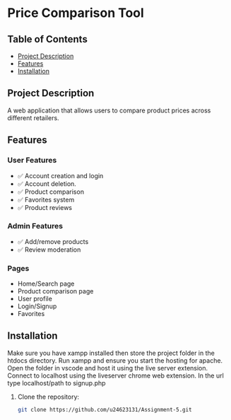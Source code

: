 # Price Comparison Tool 

## Table of Contents
- [Project Description](#project-description)
- [Features](#features)
- [Installation](#installation)

## Project Description
A web application that allows users to compare product prices across different retailers. 

## Features

### User Features
- ✅ Account creation and login
- ✅ Account deletion.
- ✅ Product comparison
- ✅ Favorites system
- ✅ Product reviews

### Admin Features
- ✅ Add/remove products
- ✅ Review moderation

### Pages
- Home/Search page
- Product comparison page
- User profile
- Login/Signup
- Favorites

## Installation

Make sure you have xampp installed then store the project folder in the htdocs directory.
Run xampp and ensure you start the hosting for apache.
Open the folder in vscode and host it using the live server extension.
Connect to localhost using the liveserver chrome web extension.
In the url type localhost/path to signup.php


1. Clone the repository:
   ```bash
   git clone https://github.com/u24623131/Assignment-5.git
